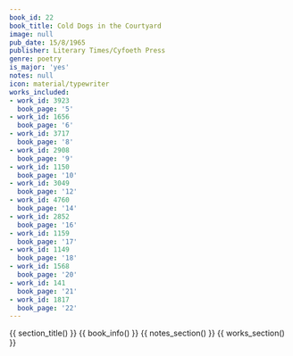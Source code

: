 ```yaml
---
book_id: 22
book_title: Cold Dogs in the Courtyard
image: null
pub_date: 15/8/1965
publisher: Literary Times/Cyfoeth Press
genre: poetry
is_major: 'yes'
notes: null
icon: material/typewriter
works_included:
- work_id: 3923
  book_page: '5'
- work_id: 1656
  book_page: '6'
- work_id: 3717
  book_page: '8'
- work_id: 2908
  book_page: '9'
- work_id: 1150
  book_page: '10'
- work_id: 3049
  book_page: '12'
- work_id: 4760
  book_page: '14'
- work_id: 2852
  book_page: '16'
- work_id: 1159
  book_page: '17'
- work_id: 1149
  book_page: '18'
- work_id: 1568
  book_page: '20'
- work_id: 141
  book_page: '21'
- work_id: 1817
  book_page: '22'
---
```


{{ section_title() }}
{{ book_info() }}
{{ notes_section() }}
{{ works_section() }}
